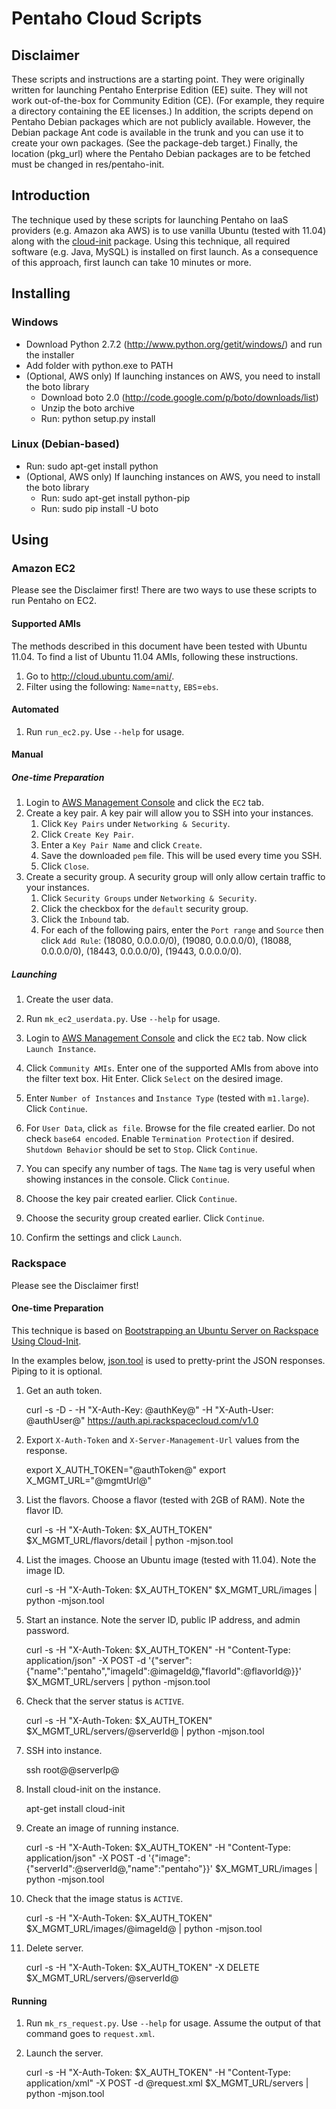 # Pentaho Cloud Scripts

## Disclaimer

These scripts and instructions are a starting point. They were originally written for launching Pentaho Enterprise Edition (EE) suite. They will not work out-of-the-box for Community Edition (CE). (For example, they require a directory containing the EE licenses.) In addition, the scripts depend on Pentaho Debian packages which are not publicly available. However, the Debian package Ant code is available in the trunk and you can use it to create your own packages. (See the package-deb target.) Finally, the location (pkg_url) where the Pentaho Debian packages are to be fetched must be changed in res/pentaho-init.

## Introduction

The technique used by these scripts for launching Pentaho on IaaS providers (e.g. Amazon aka AWS) is to use vanilla Ubuntu (tested with 11.04) along with the [cloud-init](https://help.ubuntu.com/community/CloudInit) package. Using this technique, all required software (e.g. Java, MySQL) is installed on first launch. As a consequence of this approach, first launch can take 10 minutes or more.

## Installing

### Windows

* Download Python 2.7.2 (http://www.python.org/getit/windows/) and run the installer
* Add folder with python.exe to PATH
* (Optional, AWS only) If launching instances on AWS, you need to install the boto library
    * Download boto 2.0 (http://code.google.com/p/boto/downloads/list)
    * Unzip the boto archive
    * Run: python setup.py install

### Linux (Debian-based)

* Run: sudo apt-get install python
* (Optional, AWS only) If launching instances on AWS, you need to install the boto library
    * Run: sudo apt-get install python-pip
    * Run: sudo pip install -U boto

## Using

### Amazon EC2

Please see the Disclaimer first! There are two ways to use these scripts to run Pentaho on EC2.

#### Supported AMIs

The methods described in this document have been tested with Ubuntu 11.04. To find a list of Ubuntu 11.04 AMIs, following these instructions.

1. Go to http://cloud.ubuntu.com/ami/.
1. Filter using the following: `Name`=`natty`, `EBS`=`ebs`.

#### Automated

1. Run `run_ec2.py`. Use `--help` for usage.

#### Manual

##### One-time Preparation

1. Login to [AWS Management Console](http://aws.amazon.com/console/) and click the `EC2` tab.
1. Create a key pair. A key pair will allow you to SSH into your instances.
    1. Click `Key Pairs` under `Networking & Security`.
    1. Click `Create Key Pair`.
    1. Enter a `Key Pair Name` and click `Create`.
    1. Save the downloaded `pem` file. This will be used every time you SSH.
    1. Click `Close`.
1. Create a security group. A security group will only allow certain traffic to your instances.
    1. Click `Security Groups` under `Networking & Security`.
    1. Click the checkbox for the `default` security group.
    1. Click the `Inbound` tab.
    1. For each of the following pairs, enter the `Port range` and `Source` then click `Add Rule`: (18080, 0.0.0.0/0), (19080, 0.0.0.0/0), (18088, 0.0.0.0/0), (18443, 0.0.0.0/0), (19443, 0.0.0.0/0).

##### Launching

1. Create the user data.

1. Run `mk_ec2_userdata.py`. Use `--help` for usage.
1. Login to [AWS Management Console](http://aws.amazon.com/console/) and click the `EC2` tab. Now click `Launch Instance`.
1. Click `Community AMIs`. Enter one of the supported AMIs from above into the filter text box. Hit Enter. Click `Select` on the desired image.
1. Enter `Number of Instances` and `Instance Type` (tested with `m1.large`).  Click `Continue`.
1. For `User Data`, click `as file`.  Browse for the file created earlier. Do not check `base64 encoded`. Enable `Termination Protection` if desired. `Shutdown Behavior` should be set to `Stop`.  Click `Continue`.
1. You can specify any number of tags. The `Name` tag is very useful when showing instances in the console. Click `Continue`.
1. Choose the key pair created earlier. Click `Continue`.
1. Choose the security group created earlier. Click `Continue`.
1. Confirm the settings and click `Launch`.

### Rackspace

Please see the Disclaimer first!

#### One-time Preparation

This technique is based on [Bootstrapping an Ubuntu Server on Rackspace Using Cloud-Init](http://olex.openlogic.com/wazi/2011/bootstrapping-an-ubuntu-server-on-rackspace-using-cloud-init-and-fog/).

In the examples below, [json.tool](http://docs.python.org/library/json.html) is used to pretty-print the JSON responses. Piping to it is optional.

1. Get an auth token.

    curl -s -D - -H "X-Auth-Key: @authKey@" -H "X-Auth-User: @authUser@" https://auth.api.rackspacecloud.com/v1.0
1. Export `X-Auth-Token` and `X-Server-Management-Url` values from the response.

    export X_AUTH_TOKEN="@authToken@"
    export X_MGMT_URL="@mgmtUrl@"
    
1. List the flavors. Choose a flavor (tested with 2GB of RAM). Note the flavor ID.

    curl -s -H "X-Auth-Token: $X_AUTH_TOKEN" $X_MGMT_URL/flavors/detail | python -mjson.tool

1. List the images. Choose an Ubuntu image (tested with 11.04). Note the image ID.

    curl -s -H "X-Auth-Token: $X_AUTH_TOKEN" $X_MGMT_URL/images | python -mjson.tool

1. Start an instance. Note the server ID, public IP address, and admin password.

    curl -s -H "X-Auth-Token: $X_AUTH_TOKEN" -H "Content-Type: application/json" -X POST -d '{"server":{"name":"pentaho","imageId":@imageId@,"flavorId":@flavorId@}}' $X_MGMT_URL/servers | python -mjson.tool

1. Check that the server status is `ACTIVE`.

    curl -s -H "X-Auth-Token: $X_AUTH_TOKEN" $X_MGMT_URL/servers/@serverId@ | python -mjson.tool

1. SSH into instance.

    ssh root@@serverIp@

1. Install cloud-init on the instance.
    
    apt-get install cloud-init

1. Create an image of running instance.

    curl -s -H "X-Auth-Token: $X_AUTH_TOKEN" -H "Content-Type: application/json" -X POST -d '{"image":{"serverId":@serverId@,"name":"pentaho"}}' $X_MGMT_URL/images | python -mjson.tool

1. Check that the image status is `ACTIVE`.

    curl -s -H "X-Auth-Token: $X_AUTH_TOKEN" $X_MGMT_URL/images/@imageId@ | python -mjson.tool

1. Delete server.

    curl -s -H "X-Auth-Token: $X_AUTH_TOKEN" -X DELETE $X_MGMT_URL/servers/@serverId@

#### Running

1. Run `mk_rs_request.py`. Use `--help` for usage. Assume the output of that command goes to `request.xml`.
1. Launch the server.

    curl -s -H "X-Auth-Token: $X_AUTH_TOKEN" -H "Content-Type: application/xml" -X POST -d @request.xml $X_MGMT_URL/servers | python -mjson.tool
